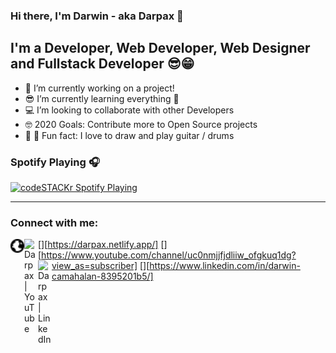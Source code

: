 ### Hi there, I'm Darwin - aka Darpax 👋

## I'm a Developer, Web Developer, Web Designer and Fullstack Developer 😎😁

- 💪 I’m currently working on a project!
- 😎 I’m currently learning everything 🤣
- 💻 I’m looking to collaborate with other Developers
- 🤓 2020 Goals: Contribute more to Open Source projects
- 🥁 🎸 Fun fact: I love to draw and play guitar / drums

### Spotify Playing 🎧

[<img src="https://now-playing-codestackr.vercel.app/api/spotify-playing" alt="codeSTACKr Spotify Playing" width="350" />](https://open.spotify.com/user/22klvue3lvaxt7fu5hpckexwi)

---

### Connect with me:

[<img align="left" alt="Darpax.com" width="22px" src="https://raw.githubusercontent.com/iconic/open-iconic/master/svg/globe.svg" />][https://darpax.netlify.app/]
[<img align="left" alt="Darpax | YouTube" width="22px" src="https://cdn.jsdelivr.net/npm/simple-icons@v3/icons/youtube.svg" />][https://www.youtube.com/channel/uc0nmjjfjdliiw_ofgkuq1dg?view_as=subscriber]
[<img align="left" alt="Darpax | LinkedIn" width="22px" src="https://cdn.jsdelivr.net/npm/simple-icons@v3/icons/linkedin.svg" />][https://www.linkedin.com/in/darwin-camahalan-8395201b5/]



[youtube]: https://www.youtube.com/channel/UC0nMJJfjdliiw_OFGkUQ1Dg?view_as=subscriber
[linkedin]: https://www.linkedin.com/in/darwincamahalan/

